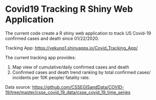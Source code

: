 # Covid19 Tracking R Shiny Web Application

The current code create a R shiny web application to track US Covid-19 confirmed cases and death since 01/22/2020.

Tracking App: https://yekunq1.shinyapps.io/Covid_Tracking_App/

The current tracking app provides:
 1. Map view of cumulative/daily confirmed cases and death
 2. Confirmed cases and death trend ranking by total confirmed cases/ incidents per 10K people/ fatality rate.

Data source: https://github.com/CSSEGISandData/COVID-19/tree/master/csse_covid_19_data/csse_covid_19_time_series
